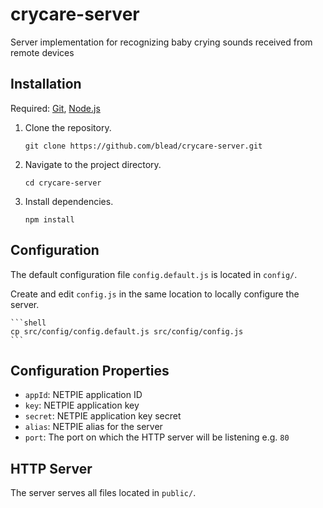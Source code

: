 # crycare-server

Server implementation for recognizing baby crying sounds received from remote devices


## Installation

Required: [Git](http://git-scm.com), [Node.js](http://nodejs.org)

1. Clone the repository.

    ```shell
    git clone https://github.com/blead/crycare-server.git
    ```

2. Navigate to the project directory.

    ```shell
    cd crycare-server
    ```

3. Install dependencies.

    ```shell
    npm install
    ```


## Configuration

The default configuration file `config.default.js` is located in `config/`.

Create and edit `config.js` in the same location to locally configure the server.

	```shell
	cp src/config/config.default.js src/config/config.js
	```

## Configuration Properties

- `appId`: NETPIE application ID
- `key`: NETPIE application key
- `secret`: NETPIE application key secret
- `alias`: NETPIE alias for the server
- `port`: The port on which the HTTP server will be listening e.g. `80`


## HTTP Server

The server serves all files located in `public/`.
